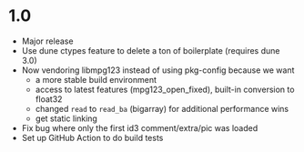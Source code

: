 1.0
===
* Major release
* Use dune ctypes feature to delete a ton of boilerplate (requires dune 3.0)
* Now vendoring libmpg123 instead of using pkg-config because we want
  - a more stable build environment
  - access to latest features (mpg123_open_fixed), built-in conversion to float32
  - changed `read` to `read_ba` (bigarray) for additional performance wins
  - get static linking
* Fix bug where only the first id3 comment/extra/pic was loaded
* Set up GitHub Action to do build tests

